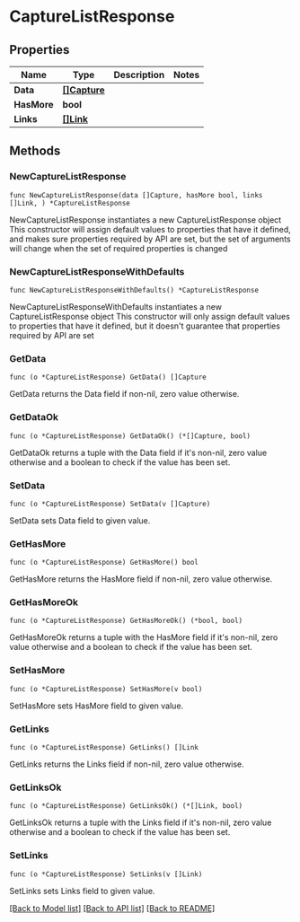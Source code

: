 # CaptureListResponse

## Properties

Name | Type | Description | Notes
------------ | ------------- | ------------- | -------------
**Data** | [**[]Capture**](Capture.md) |  | 
**HasMore** | **bool** |  | 
**Links** | [**[]Link**](Link.md) |  | 

## Methods

### NewCaptureListResponse

`func NewCaptureListResponse(data []Capture, hasMore bool, links []Link, ) *CaptureListResponse`

NewCaptureListResponse instantiates a new CaptureListResponse object
This constructor will assign default values to properties that have it defined,
and makes sure properties required by API are set, but the set of arguments
will change when the set of required properties is changed

### NewCaptureListResponseWithDefaults

`func NewCaptureListResponseWithDefaults() *CaptureListResponse`

NewCaptureListResponseWithDefaults instantiates a new CaptureListResponse object
This constructor will only assign default values to properties that have it defined,
but it doesn't guarantee that properties required by API are set

### GetData

`func (o *CaptureListResponse) GetData() []Capture`

GetData returns the Data field if non-nil, zero value otherwise.

### GetDataOk

`func (o *CaptureListResponse) GetDataOk() (*[]Capture, bool)`

GetDataOk returns a tuple with the Data field if it's non-nil, zero value otherwise
and a boolean to check if the value has been set.

### SetData

`func (o *CaptureListResponse) SetData(v []Capture)`

SetData sets Data field to given value.


### GetHasMore

`func (o *CaptureListResponse) GetHasMore() bool`

GetHasMore returns the HasMore field if non-nil, zero value otherwise.

### GetHasMoreOk

`func (o *CaptureListResponse) GetHasMoreOk() (*bool, bool)`

GetHasMoreOk returns a tuple with the HasMore field if it's non-nil, zero value otherwise
and a boolean to check if the value has been set.

### SetHasMore

`func (o *CaptureListResponse) SetHasMore(v bool)`

SetHasMore sets HasMore field to given value.


### GetLinks

`func (o *CaptureListResponse) GetLinks() []Link`

GetLinks returns the Links field if non-nil, zero value otherwise.

### GetLinksOk

`func (o *CaptureListResponse) GetLinksOk() (*[]Link, bool)`

GetLinksOk returns a tuple with the Links field if it's non-nil, zero value otherwise
and a boolean to check if the value has been set.

### SetLinks

`func (o *CaptureListResponse) SetLinks(v []Link)`

SetLinks sets Links field to given value.



[[Back to Model list]](../README.md#documentation-for-models) [[Back to API list]](../README.md#documentation-for-api-endpoints) [[Back to README]](../README.md)



